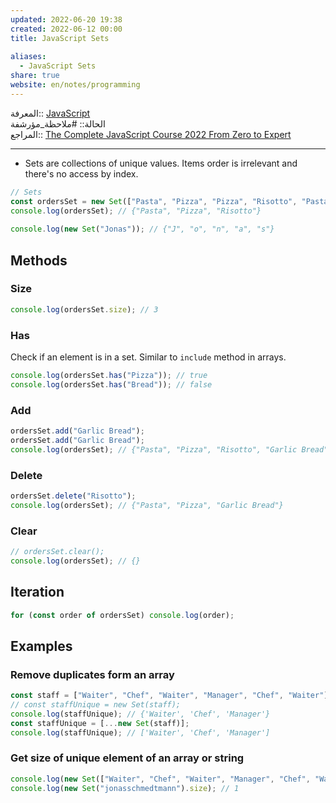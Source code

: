 ```yaml
---  
updated: 2022-06-20 19:38  
created: 2022-06-12 00:00  
title: JavaScript Sets  
  
aliases:  
  - JavaScript Sets  
share: true  
website: en/notes/programming  
---  
```

  
المعرفة:: [JavaScript](JavaScript)  
الحالة:: #ملاحظة_مؤرشفة  
المراجع:: [The Complete JavaScript Course 2022 From Zero to Expert](The%20Complete%20JavaScript%20Course%202022%20From%20Zero%20to%20Expert)  
  
---  
  
- Sets are collections of unique values. Items order is irrelevant and there's no access by index.  
  
```js  
// Sets  
const ordersSet = new Set(["Pasta", "Pizza", "Pizza", "Risotto", "Pasta", "Pizza"]);  
console.log(ordersSet); // {"Pasta", "Pizza", "Risotto"}  
  
console.log(new Set("Jonas")); // {"J", "o", "n", "a", "s"}  
```  
  
## Methods  
  
### Size  
  
```js  
console.log(ordersSet.size); // 3  
```  
  
### Has  
  
Check if an element is in a set. Similar to `include` method in arrays.  
  
```js  
console.log(ordersSet.has("Pizza")); // true  
console.log(ordersSet.has("Bread")); // false  
```  
  
### Add  
  
```js  
ordersSet.add("Garlic Bread");  
ordersSet.add("Garlic Bread");  
console.log(ordersSet); // {"Pasta", "Pizza", "Risotto", "Garlic Bread"}  
```  
  
### Delete  
  
```js  
ordersSet.delete("Risotto");  
console.log(ordersSet); // {"Pasta", "Pizza", "Garlic Bread"}  
```  
  
### Clear  
  
```js  
// ordersSet.clear();  
console.log(ordersSet); // {}  
```  
  
## Iteration  
  
```js  
for (const order of ordersSet) console.log(order);  
```  
  
## Examples  
  
### Remove duplicates form an array  
  
```js  
const staff = ["Waiter", "Chef", "Waiter", "Manager", "Chef", "Waiter"];  
// const staffUnique = new Set(staff);  
console.log(staffUnique); // {'Waiter', 'Chef', 'Manager'}  
const staffUnique = [...new Set(staff)];  
console.log(staffUnique); // ['Waiter', 'Chef', 'Manager']  
```  
  
### Get size of unique element of an array or string  
  
```js  
console.log(new Set(["Waiter", "Chef", "Waiter", "Manager", "Chef", "Waiter"]).size); // 3  
console.log(new Set("jonasschmedtmann").size); // 1  
```  

